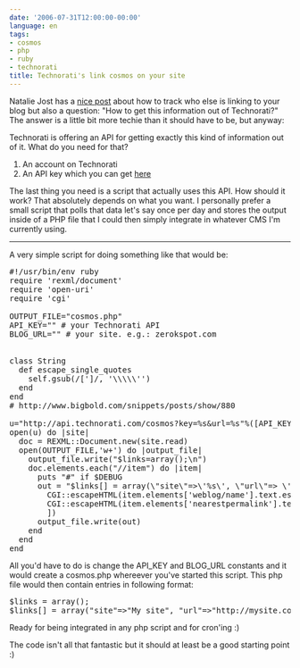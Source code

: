 ```yaml
---
date: '2006-07-31T12:00:00-00:00'
language: en
tags:
- cosmos
- php
- ruby
- technorati
title: Technorati's link cosmos on your site
---
```



Natalie Jost has a [nice post](http://nataliejost.com/blog/quick-tip-tracking-who-links-to-you) about how to track who else is linking to your blog but also a question: "How to get this information out of Technorati?" The answer is a little bit more techie than it should have to be, but anyway:

Technorati is offering an API for getting exactly this kind of information out of it. What do you need for that?

1. An account on Technorati
2. An API key which you can get [here](http://technorati.com/developers/apikey.html)

The last thing you need is a script that actually uses this API. How should it work? That absolutely depends on what you want. I personally prefer a small script that polls that data let's say once per day and stores the output inside of a PHP file that I could then simply integrate in whatever CMS I'm currently using.



-------------------------------




A very simple script for doing something like that would be:

<pre class="code">
#!/usr/bin/env ruby
require &apos;rexml/document&apos;
require &apos;open-uri&apos;
require &apos;cgi&apos;

OUTPUT_FILE=&quot;cosmos.php&quot;
API_KEY=&quot;&quot; # your Technorati API
BLOG_URL=&quot;&quot; # your site. e.g.: zerokspot.com


class String
  def escape_single_quotes
    self.gsub(/[&apos;]/, &apos;\\\\\&apos;&apos;)
  end
end
# http://www.bigbold.com/snippets/posts/show/880

u=&quot;http://api.technorati.com/cosmos?key=%s&amp;url=%s&quot;%([API_KEY,BLOG_URL])
open(u) do |site|
  doc = REXML::Document.new(site.read)
  open(OUTPUT_FILE,&apos;w+&apos;) do |output_file|
    output_file.write(&quot;$links=array();\n&quot;)
    doc.elements.each(&quot;//item&quot;) do |item|
      puts &quot;#&quot; if $DEBUG
      out = &quot;$links[] = array(\&quot;site\&quot;=&gt;\&apos;%s\&apos;, \&quot;url\&quot;=&gt; \&apos;%s\&apos;);\n&quot;%([
        CGI::escapeHTML(item.elements[&apos;weblog/name&apos;].text.escape_single_quotes),
        CGI::escapeHTML(item.elements[&apos;nearestpermalink&apos;].text.escape_single_quotes)
        ])
      output_file.write(out) 
    end
  end
end
</pre>

All you'd have to do is change the API\_KEY and BLOG\_URL constants and it would create a cosmos.php whereever you've started this script. This php file would then contain entries in following format:

<pre class="code">
$links = array();
$links[] = array(&quot;site&quot;=&gt;&quot;My site&quot;, &quot;url&quot;=&gt;&quot;http://mysite.com/pointing_to_you.html&quot;);
</pre>

Ready for being integrated in any php script and for cron'ing :)

The code isn't all that fantastic but it should at least be a good starting point :)